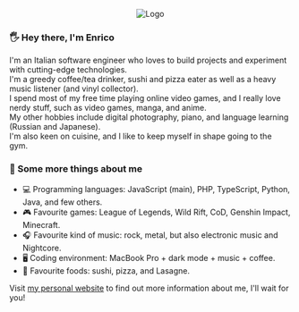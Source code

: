 <p align="center">
<img src="https://www.enricosola.dev/public/github_logo.png?raw=true" alt="Logo" />
</p>

### 🖐 Hey there, I'm Enrico

I'm an Italian software engineer who loves to build projects and experiment with cutting-edge technologies. <br />
I'm a greedy coffee/tea drinker, sushi and pizza eater as well as a heavy music listener (and vinyl collector). <br />
I spend most of my free time playing online video games, and I really love nerdy stuff, such as video games, manga, and anime. <br />
My other hobbies include digital photography, piano, and language learning (Russian and Japanese). <br />
I'm also keen on cuisine, and I like to keep myself in shape going to the gym.

### 🧐 Some more things about me

- 💻 Programming languages: JavaScript (main), PHP, TypeScript, Python, Java, and few others.
- 🎮 Favourite games: League of Legends, Wild Rift, CoD, Genshin Impact, Minecraft.
- 🎧 Favourite kind of music: rock, metal, but also electronic music and Nightcore.
- 🖥 Coding environment: MacBook Pro + dark mode + music + coffee.
- 🍣 Favourite foods: sushi, pizza, and Lasagne.

Visit [my personal website](https://www.enricosola.dev) to find out more information about me, I'll wait for you!

